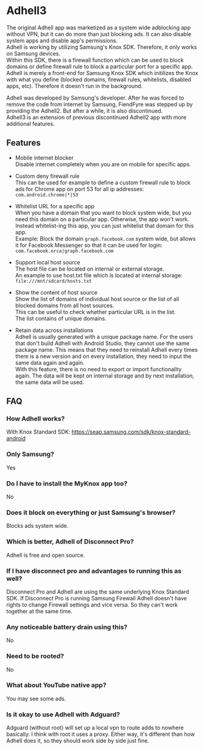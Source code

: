 # Adhell3
The original Adhell app was marketized as a system wide adblocking app without VPN, but it can do more than just blocking ads. It can also disable system apps and disable app's permissions.<br/>
Adhell is working by utilizing Samsung's Knox SDK. Therefore, it only works on Samsung devices.<br/>
Within this SDK, there is a firewall function which can be used to block domains or define firewall rule to block a particular port for a specific app.<br/>
Adhell is merely a front-end for Samsung Knox SDK which initilizes the Knox with what you define (blocked domains, firewall rules, whitelists, disabled apps, etc). Therefore it doesn't run in the background.<br/>

Adhell was developed by Samsung's developer. After he was forced to remove the code from internet by Samsung, FiendFyre was stepped up by providing the Adhell2. But after a while, it is also discontinued.<br/>
Adhell3 is an extension of previous discontinued Adhell2 app with more additional features.

## Features
- Mobile internet blocker<br/>
Disable internet completely when you are on mobile for specific apps.

- Custom deny firewall rule<br/>
This can be used for example to define a custom firewall rule to block ads for Chrome app on port 53 for all ip addresses:<br/>
    `com.android.chrome|*|53`

- Whitelist URL for a specific app<br/>
When you have a domain that you want to block system wide, but you need this domain on a particular app. Otherwise, the app won't work.<br/>
Instead whitelist-ing this app, you can just whitelist that domain for this app.<br/>
Example: Block the domain `graph.facebook.com` system wide, but allows it for Facebook Messenger so that it can be used for login:<br/>
    `com.facebook.orca|graph.facebook.com`

- Support local host source<br/>
The host file can be located on internal or external storage.<br/>
An example to use host.txt file which is located at internal storage:<br/>
`file:///mnt/sdcard/hosts.txt`

- Show the content of host source<br/>
Show the list of domains of individual host source or the list of all blocked domains from all host sources.<br/>
This can be useful to check whether particular URL is in the list.<br/>
The list contains of unique domains.

- Retain data across installations<br/>
Adhell is usually generated with a unique package name. For the users that don't build Adhell with Android Studio, they cannot use the same package name. This means that they need to reinstall Adhell every times there is a new version and on every installation, they need to input the same data again and again. <br/>
With this feature, there is no need to export or import functionality again. The data will be kept on internal storage and by next installation, the same data will be used.


## FAQ
### How Adhell works?
With Knox Standard SDK: https://seap.samsung.com/sdk/knox-standard-android

### Only Samsung?
Yes

### Do I have to install the MyKnox app too?
No

### Does it block on everything or just Samsung's browser?
Blocks ads system wide.

### Which is better, Adhell of Disconnect Pro?
Adhell is free and open source.

### If I have disconnect pro and advantages to running this as well?
 Disconnect Pro and Adhell are using the same underlying Knox Standard SDK. If Disconnect Pro is running Samsung Firewall Adhell doesn't have rights to change Firewall settings and vice versa. So they can't work together at the same time.

### Any noticeable battery drain using this?
No

### Need to be rooted?
No

### What about YouTube native app?
You may see some ads.

### Is it okay to use Adhell with Adguard?
Adguard (without root) will set up a local vpn to route adds to nowhere basically. I think with root it uses a proxy. Either way, it's different than how Adhell does it, so they should work side by side just fine.
